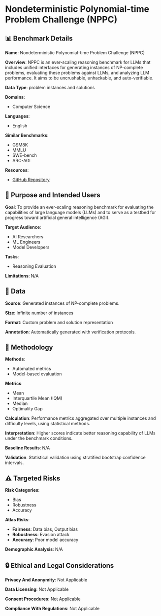 # Nondeterministic Polynomial-time Problem Challenge (NPPC)

## 📊 Benchmark Details

**Name**: Nondeterministic Polynomial-time Problem Challenge (NPPC)

**Overview**: NPPC is an ever-scaling reasoning benchmark for LLMs that includes unified interfaces for generating instances of NP-complete problems, evaluating these problems against LLMs, and analyzing LLM performance. It aims to be uncrushable, unhackable, and auto-verifiable.

**Data Type**: problem instances and solutions

**Domains**:
- Computer Science

**Languages**:
- English

**Similar Benchmarks**:
- GSM8K
- MMLU
- SWE-bench
- ARC-AGI

**Resources**:
- [GitHub Repository](https://github.com/SMU-DIGA/nppc)

## 🎯 Purpose and Intended Users

**Goal**: To provide an ever-scaling reasoning benchmark for evaluating the capabilities of large language models (LLMs) and to serve as a testbed for progress toward artificial general intelligence (AGI).

**Target Audience**:
- AI Researchers
- ML Engineers
- Model Developers

**Tasks**:
- Reasoning Evaluation

**Limitations**: N/A

## 💾 Data

**Source**: Generated instances of NP-complete problems.

**Size**: Infinite number of instances

**Format**: Custom problem and solution representation

**Annotation**: Automatically generated with verification protocols.

## 🔬 Methodology

**Methods**:
- Automated metrics
- Model-based evaluation

**Metrics**:
- Mean
- Interquartile Mean (IQM)
- Median
- Optimality Gap

**Calculation**: Performance metrics aggregated over multiple instances and difficulty levels, using statistical methods.

**Interpretation**: Higher scores indicate better reasoning capability of LLMs under the benchmark conditions.

**Baseline Results**: N/A

**Validation**: Statistical validation using stratified bootstrap confidence intervals.

## ⚠️ Targeted Risks

**Risk Categories**:
- Bias
- Robustness
- Accuracy

**Atlas Risks**:
- **Fairness**: Data bias, Output bias
- **Robustness**: Evasion attack
- **Accuracy**: Poor model accuracy

**Demographic Analysis**: N/A

## 🔒 Ethical and Legal Considerations

**Privacy And Anonymity**: Not Applicable

**Data Licensing**: Not Applicable

**Consent Procedures**: Not Applicable

**Compliance With Regulations**: Not Applicable
